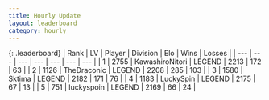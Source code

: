 ```yaml
---
title: Hourly Update
layout: leaderboard
category: hourly
---
```


{: .leaderboard}
| Rank | LV | Player | Division | Elo | Wins | Losses |
| --- | --- | --- | --- | --- | --- | --- |
| <span data-change="0">1</span> | 2755 | <span title="ID: 164871">KawashiroNitori</span> | LEGEND | <span data-change="0">2213</span> | <span data-change="0">172</span> | <span data-change="0">63</span> |
| <span data-change="0">2</span> | 1126 | <span title="ID: 544310">TheDraconic</span> | LEGEND | <span data-change="9">2208</span> | <span data-change="2">285</span> | <span data-change="0">103</span> |
| <span data-change="0">3</span> | 1580 | <span title="ID: 353063">Sktima</span> | LEGEND | <span data-change="0">2182</span> | <span data-change="0">171</span> | <span data-change="0">76</span> |
| <span data-change="0">4</span> | 1183 | <span title="ID: 498412">LuckySpin</span> | LEGEND | <span data-change="0">2175</span> | <span data-change="0">67</span> | <span data-change="0">13</span> |
| <span data-change="0">5</span> | 751 | <span title="ID: 512212">luckyspoin</span> | LEGEND | <span data-change="0">2169</span> | <span data-change="0">66</span> | <span data-change="0">24</span> |